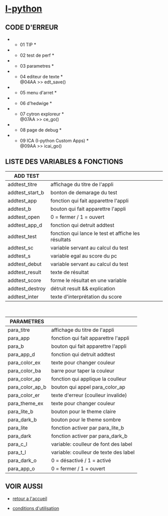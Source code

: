 # **[I-python](https://passemblage.github.io/I-python-Public/web)**
## **CODE D'ERREUR**

* - 01 TIP *

* - 02 test de perf *

* - 03 parametres *

* - 04 editeur de texte *
<br>@04AA >> edt_save()

* - 05 menu d'arret *

* - 06 d'hedwige *

* - 07 cytron exploreur *
<br>@07AA >> ce_go()

* - 08 page de debug *

* - 09 ICA (I-python Custom Apps) *
<br>@09AA >> icai_go()

## **LISTE DES VARIABLES & FONCTIONS**

|ADD TEST||
|-|-|
|addtest_titre|affichage du titre de l'appli|
|addtest_start_b|bonton de demarage du test|
|addtest_app|fonction qui fait apparettre l'appli|
|addtest_b|bouton qui fait apparettre l'appli|
|addtest_open|0 = fermer / 1 = ouvert|
|addtest_app_d|fonction qui detruit addtest|
|addtest_test|fonction qui lance le test et affiche les résultats|
|addtest_sc|variable servant au calcul du test|
|addtest_s|variable egal au score du pc|
|addtest_debut|variable servant au calcul du test|
|addtest_result|texte de résultat|
|addtest_score|forme le résultat en une variable|
|addtest_destroy|détruit result && explication|
|addtest_inter|texte d'interprétation du score|

<br>

|PARAMETRES||
|-|-|
|para_titre|affichage du titre de l'appli|
|para_app|fonction qui fait apparettre l'appli|
|para_b|bouton qui fait apparettre l'appli|
|para_app_d|fonction qui detruit addtest|
|para_color_ex|texte pour changer couleur|
|para_color_ba|barre pour taper la couleur|
|para_color_ap|fonction qui applique la coulleur|
|para_color_ap_b|bouton qui appel para_color_ap|
|para_color_er|texte d'erreur (coulleur invalide)|
|para_theme_ex|texte pour changer couleur|
|para_lite_b|bouton pour le theme claire|
|para_dark_b|bouton pour le theme sombre|
|para_lite| fonction activer par para_lite_b|
|para_dark|fonction activer par para_dark_b|
|para_c_l|variable: coulleur de font des label|
|para_t_l|variable: coulleur de texte des label|
|para_dark_o|0 = désactivé / 1 = activé|
|para_app_o|0 = fermer / 1 = ouvert|

## **VOIR AUSSI**

- [retour a l'accueil](https://passemblage.github.io/I-python-Public/)

- [conditions d'utilisation](https://passemblage.github.io/I-python-Public/web/legal)